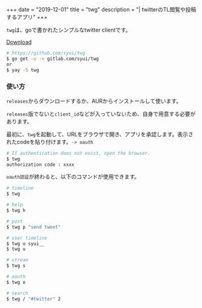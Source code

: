 +++
date = "2019-12-01"
title = "twg"
description = "| twitterのTL閲覧や投稿するアプリ"
+++

`twg`は、goで書かれたシンプルなtwitter clientです。

[Download](https://github.com/syui/twg/releases)

```sh
# https://github.com/syui/twg
$ go get -u -v gitlab.com/syui/twg
or
$ yay -S twg
```

### 使い方

`releases`からダウンロードするか、AURからインストールして使います。

`releases`版でないと`client_id`などが入っていないため、自身で用意する必要があります。

最初に、`twg`を起動して、URLをブラウザで開き、アプリを承認します。表示されたcodeを貼り付けます。`-> oauth`

```sh
# If authentication does not exist, open the browser.
$ twg
authorization code : xxxx
```

`oauth認証`が終わると、以下のコマンドが使用できます。

```sh
# timeline
$ twg

# help
$ twg h

# post
$ twg p "send tweet"

# user timeline
$ twg u syui__
$ twg u

# stream
$ twg s

# oauth
$ twg o

# search
$ twg / "#twitter" 2
```
